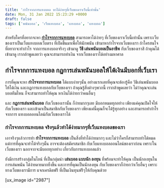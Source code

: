 ```yaml
---
title: 'กำไรจากการแทงบอล หาได้ง่ายๆที่เว็บของเราเว็บนี้เท่านั้น'
date: Mon, 31 Jan 2022 15:23:29 +0000
draft: false
tags: ['พนันบอล', 'เว็บแทงบอล', 'แทงบอล', 'แทงบอล']
---
```


สำหรับใครที่อยากจะหา [**กำไรจากการแทงบอล**](/archives/) สามารถหาได้ง่ายๆ ที่เว็บของเราเว็บนี้เท่านั้น เพราะเว็บของเราเป็นเว็บแทงบอลเว็บตรง ที่เปิดขึ้นมาเพื่อให้นักพนัน เข้ามาหากำไรจากเว็บของเรา ถ้าใครสนใจที่อยากจะทำกำไร จากการแทงบอลจริงๆ เข้ามาดู **วิธี เล่นพนันบอลเป็นอาชีพ** กับเว็บของเราสิ ถ้าคุณได้เข้ามาดู เรากล้าพูดเลยว่า คุณจะสามารถทำเงิน จากเว็บของเราได้อย่างมหาศาล

**กำไรจากการแทงบอล กฏการเล่นพนันบอลให้ได้เงินมีบอกที่เว็บเรา**
--------------------------------------------------------------

การที่คุณจะหา **กำไรจากการแทงบอล** ได้แบบง่ายๆนั้น อย่างแรกเลยที่คุณจะต้องรู้คือ วิธีเล่นพนันบอลให้ได้เงิน และกฏการแทงบอลกับเว็บของเรา ถ้าคุณรู้สิ่งต่างๆพวกนี้ เรากล้าพูดเลยว่า ไม่ว่าคุณจะเล่นบอลทีมไหน ก็จะสามารถทำให้คุณ หาเงินได้ง่ายกว่าคนอื่นๆ

และ **กฏการเล่นพนันบอล** กับเว็บของเรานั้น ก็ง่ายมากๆเลย มีบอกหมดทุกอย่าง เพียงแค่คุณเปิดใจให้กับเว็บของเรา และเข้ามาเป็นสมาชิกกับเว็บของเรา เพียงแค่นี้คุณก็จะได้รู้ทุกอย่าง และสามารถทำกำไรจากการ แทงบอลออนไลน์กับเว็บของเราได้

### **กำไรจากการแทงบอล จริงๆแล้วทำได้ง่ายมากๆที่เว็บแทงบอลของเรา**

เอาจริงๆแล้วการทำ **กำไรจากการแทงบอล** เป็นสิ่งที่ทำได้ง่ายมากๆ และไม่ว่าใครก็สามารถทำได้หมด แต่การที่คุณจะทำได้จริงๆนั้น อาจจะต้องสมัครสมาชิก กับเว็บแทงบอลออนไลน์ของเราก่อน เพราะในเว็บของเรา นอกจากจะมีบอกทุกอย่าง เกี่ยวกับการแทงบอลแล้ว

ยังมีการสร้างกลุ่มในไลน์ ที่เป็นกลุ่มนำ **เล่นบอล แบบนัก ลงทุน** ที่พร้อมจะทำให้คุณ เป็นนักลงทุนในการเล่นพนัน ได้ง่ายดายมากยิ่งขึ้น และการที่คุณเป็นนักลงทุน กับเว็บของเราก็ง่ายกว่าเว็บอื่นๆ เพราะทางเว็บของเรามีการ แจกเครดิตฟรี ที่เป็นเงินทุนฟรีๆให้กับคุณด้วย

\[ux\_image id="2987"\]